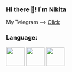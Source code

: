 ### Hi there 👋! I`m Nikita

My Telegram --> <a href="https://t.me/m3rIant">Click</a>

<h3>Language:</h3>
<div class="block">
	<img width="50px" src="https://cdn.jsdelivr.net/gh/devicons/devicon/icons/javascript/javascript-original.svg" />
	<img width="50px" src="https://cdn.jsdelivr.net/gh/devicons/devicon/icons/typescript/typescript-original.svg" />
	<img width="50px" src="https://cdn.jsdelivr.net/gh/devicons/devicon@latest/icons/python/python-original.svg" />
          
</div>

<!--
**MerLant/MerLant** is a ✨ _special_ ✨ repository because its `README.md` (this file) appears on your GitHub profile.

Here are some ideas to get you started:

- 🔭 I’m currently working on ...
- 🌱 I’m currently learning ...
- 👯 I’m looking to collaborate on ...
- 🤔 I’m looking for help with ...
- 💬 Ask me about ...
- 📫 How to reach me: ...
- 😄 Pronouns: ...
- ⚡ Fun fact: ...
-->
